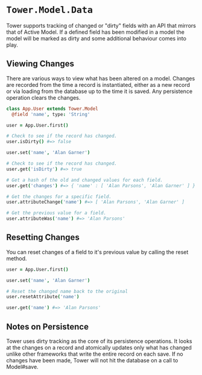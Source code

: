 # `Tower.Model.Data`

Tower supports tracking of changed or "dirty" fields with an API that mirrors that of Active Model. If a defined field has been modified in a model the model will be marked as dirty and some additional behaviour comes into play.

## Viewing Changes

There are various ways to view what has been altered on a model. Changes are recorded from the time a record is instantiated, either as a new record or via loading from the database up to the time it is saved. Any persistence operation clears the changes.

``` coffeescript
class App.User extends Tower.Model
  @field 'name', type: 'String'

user = App.User.first()

# Check to see if the record has changed.
user.isDirty() #=> false

user.set('name', 'Alan Garner')

# Check to see if the record has changed.
user.get('isDirty') #=> true

# Get a hash of the old and changed values for each field.
user.get('changes') #=> { 'name' : [ 'Alan Parsons', 'Alan Garner' ] }

# Get the changes for a specific field.
user.attributeChange('name') #=> [ 'Alan Parsons', 'Alan Garner' ]

# Get the previous value for a field.
user.attributeWas('name') #=> 'Alan Parsons'
```

## Resetting Changes

You can reset changes of a field to it's previous value by calling the reset method.

``` coffeescript
user = App.User.first()

user.set('name', 'Alan Garner')

# Reset the changed name back to the original
user.resetAttribute('name')

user.get('name') #=> 'Alan Parsons'
```

## Notes on Persistence

Tower uses dirty tracking as the core of its persistence operations. It looks at the changes on a record and atomically updates only what has changed unlike other frameworks that write the entire record on each save. If no changes have been made, Tower will not hit the database on a call to Model#save.
